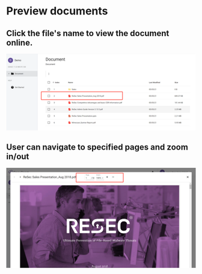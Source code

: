 # Preview documents

## Click the file's name to view the document online.

![](.gitbook/assets/image%20%2821%29.png)

## User can navigate to specified pages and zoom in/out

![](.gitbook/assets/image%20%2825%29.png)





